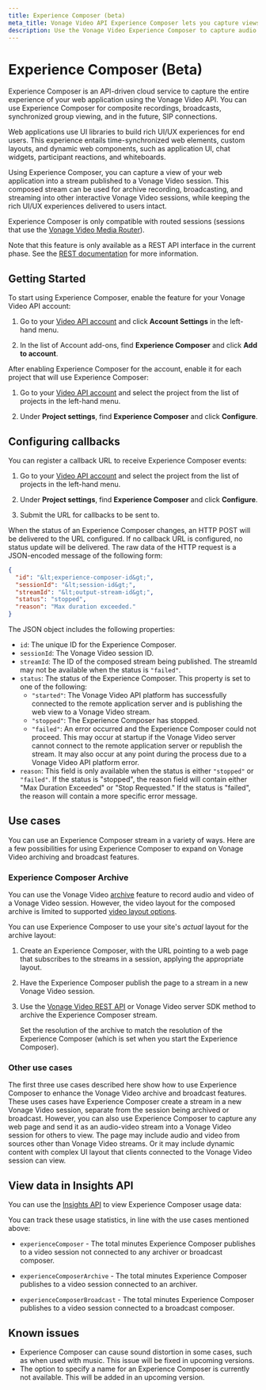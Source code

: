 ```yaml
---
title: Experience Composer (beta)
meta_title: Vonage Video API Experience Composer lets you capture views of your web application
description: Use the Vonage Video Experience Composer to capture audio and video of a web application. This is a beta feature.
---
```


# Experience Composer (Beta)

Experience Composer is an API-driven cloud service to capture the entire experience of your web application using the Vonage Video API. You can use Experience Composer for composite recordings, broadcasts, synchronized group viewing, and in the future, SIP connections.

Web applications use UI libraries to build rich UI/UX experiences for end users. This experience entails time-synchronized web elements, custom layouts, and dynamic web components, such as application UI, chat widgets, participant reactions, and whiteboards.

Using Experience Composer, you can capture a view of your web application into a stream published to a Vonage Video session. This composed stream can be used for archive recording, broadcasting, and streaming into other interactive Vonage Video sessions, while keeping the rich UI/UX experiences delivered to users intact.

Experience Composer is only compatible with routed sessions (sessions that use the [Vonage Video Media Router](/video/guides/create-session#the-media-router-and-media-modes)).

Note that this feature is only available as a REST API interface in the current phase. See the [REST documentation](/api/video) for more information.

## Getting Started

To start using Experience Composer, enable the feature for your Vonage Video API account:

1. Go to your [Video API account](https://ui.idp.vonage.com/ui/auth/login) and click **Account Settings** in the left-hand menu.

2. In the list of Account add-ons, find **Experience Composer** and click **Add to account**.

After enabling Experience Composer for the account, enable it for each project that will use Experience Composer:

1. Go to your [Video API account](https://ui.idp.vonage.com/ui/auth/login) and select the project from the list of projects in the left-hand menu.

2. Under **Project settings**, find **Experience Composer** and click **Configure**.

## Configuring callbacks

You can register a callback URL to receive Experience Composer events:

1. Go to your [Video API account](https://ui.idp.vonage.com/ui/auth/login) and select the project from the list of projects in the left-hand menu.

2. Under **Project settings**, find **Experience Composer** and click **Configure**.

3. Submit the URL for callbacks to be sent to.

When the status of an Experience Composer changes, an HTTP POST will be delivered to the URL configured. If no callback URL is configured, no status update will be delivered. The raw data of the HTTP request is a JSON-encoded message of the following form:

```json
{
  "id": "&lt;experience-composer-id&gt;",
  "sessionId": "&lt;session-id&gt;",
  "streamId": "&lt;output-stream-id&gt;",
  "status": "stopped",
  "reason": "Max duration exceeded."
}
```

The JSON object includes the following properties:

* `id`:  The unique ID for the Experience Composer.
* `sessionId`: The Vonage Video session ID.
* `streamId`: The ID of the composed stream being published. The streamId may not be available when the status is `"failed"`.
* `status`: The status of the Experience Composer. This property is set to one of the following:
    * `"started"`: The Vonage Video API platform has successfully connected to the remote application server
      and is publishing the web view to a Vonage Video stream.
    * `"stopped"`: The Experience Composer has stopped.
    * `"failed"`: An error occurred and the Experience Composer could not proceed. This may occur at startup if the Vonage Video
      server cannot connect to the remote application server or republish the stream. It may also occur at any point during
      the process due to a Vonage Video API platform error.
* `reason`: This field is only available when the status is either `"stopped"` or `"failed"`. If the status is "stopped", the reason field will contain either "Max Duration Exceeded" or "Stop Requested." If the status is "failed", the reason will contain a more specific error message.

## Use cases

You can use an Experience Composer stream in a variety of ways. Here are a few possibilities for using Experience Composer to expand on Vonage Video archiving and broadcast features.

### Experience Composer Archive

You can use the Vonage Video [archive](/video/guides/archiving/overview) feature to record audio and video of a Vonage Video session. However, the video layout for the composed archive is limited to supported [video layout options](/video/guides/layout-control).

You can use Experience Composer to use your site's *actual* layout for the archive layout:

1. Create an Experience Composer, with the URL pointing to a web page that subscribes to the streams in a session, applying the appropriate layout.

2. Have the Experience Composer publish the page to a stream in a new Vonage Video session.

3. Use the [Vonage Video REST API](/api/video?#archives) or Vonage Video server SDK method to archive the Experience Composer stream.

   Set the resolution of the archive to match the resolution of the Experience Composer
   (which is set when you start the Experience Composer).

<!-- OPT-TODO: ### Experience Composer Broadcast

With the Vonage Video [live streaming broadcast feature](/guides/broadcast/live-streaming/), you can broadcast a Vonage Video session to an HLS or RTMP stream. However, the video layout for a live streaming broadcast is limited to supported [video layout options](/guides/archive-broadcast-layout).

You can use Experience Composer to use your site's *actual* layout for the broadcast layout:

1. Create an Experience Composer, with the URL pointing to a web page that subscribes to the streams in a session, applying the appropriate layout.

2. Have the Experience Composer publish the page to a stream in a new Vonage Video session.

3. Use the [Vonage Video REST API](/developer/rest/#start_broadcast) or Vonage Video server SDK method to broadcast the Experience Composer stream to an HLS or RTMP stream.

  Set the resolution of the archive to match the resolution of the Experience Composer
  (which is set when you start the Experience Composer).

### Expand live interactive broadcasts to include more participants (up to millions)

Vonage Video live streaming broadcasts let you up to 15,000 clients view an interactive Vonage Video session. The number supported depends on the number of clients publishing streams in the session (see the [Live interactive broadcasts](/developer/guides/broadcast/live-interactive-video/) guide).

You can use Experience Composer to expand the number of viewers:

1. Create an Experience Composer, with the URL pointing to a web page that subscribes to the streams in the main Vonage Video session to be broadcast.

2. Have the Experience Composer publish the page to a new Vonage Video session.

3. Repeat this with a number of other Experience Composer instances — each subscribing to the streams in the first session and publishing them to a new session.

4. Your application server will send the session IDs for the *Experience Composer sessions* to each of the viewing clients (clients that are not publishing to the first session). The application server will need to keep track of how many clients are added to each experience composer session, so that no more than 15,000 connect to any one.

The resulting array of Experience Composer sessions will support up to 15,000 * (15,000 - 2) viewers (224,970,000 viewers) when there are two publishers. For other numbers of publishers, see the table of supported clients in the [Live interactive broadcasts](/guides/broadcast/live-interactive-video/) guide, and this technique will support `15,000 * ([number supported from that table] - [number of publishers]) ` clients.

<img src="/developer/img/docs/experience-composer-live-interactive-broadcast.png"></img> -->

### Other use cases

The first three use cases described here show how to use Experience Composer to enhance the Vonage Video archive and broadcast features. These uses cases have Experience Composer create a stream in a new Vonage Video session, separate from the session being archived or broadcast. However, you can also use Experience Composer to capture any web page and send it as an audio-video stream into a Vonage Video session for others to view. The page may include audio and video from sources other than Vonage Video streams. Or it may include dynamic content with complex UI layout that clients connected to the Vonage Video session can view.

## View data in Insights API

You can use the [Insights API](https://insights.opentok.com) to view Experience Composer usage data:
 
You can track these usage statistics, in line with the use cases mentioned above:

* `experienceComposer` - The total minutes Experience Composer publishes to
  a video session not connected to any archiver or broadcast composer.

* `experienceComposerArchive` - The total minutes Experience Composer publishes to
  a video session connected to an archiver.

* `experienceComposerBroadcast` - The total minutes Experience Composer publishes to
  a video session connected to a broadcast composer.

## Known issues
* Experience Composer can cause sound distortion in some cases, such as when used with music. This issue will be fixed in upcoming versions.
* The option to specify a name for an Experience Composer is currently not available. This will be added in an upcoming version.